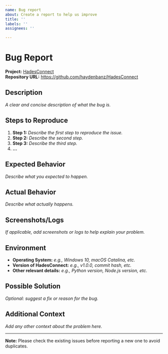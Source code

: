 ```yaml
---
name: Bug report
about: Create a report to help us improve
title: ''
labels: ''
assignees: ''

---
```


# Bug Report

**Project:** [HadesConnect](https://github.com/haydenbanz/HadesConnect)  
**Repository URL:** https://github.com/haydenbanz/HadesConnect

## Description

*A clear and concise description of what the bug is.*

## Steps to Reproduce

1. **Step 1:** *Describe the first step to reproduce the issue.*
2. **Step 2:** *Describe the second step.*
3. **Step 3:** *Describe the third step.*
4. **...**

## Expected Behavior

*Describe what you expected to happen.*

## Actual Behavior

*Describe what actually happens.*

## Screenshots/Logs

*If applicable, add screenshots or logs to help explain your problem.*

## Environment

- **Operating System:** *e.g., Windows 10, macOS Catalina, etc.*
- **Version of HadesConnect:** *e.g., v1.0.0, commit hash, etc.*
- **Other relevant details:** *e.g., Python version, Node.js version, etc.*

## Possible Solution

*Optional: suggest a fix or reason for the bug.*

## Additional Context

*Add any other context about the problem here.*

---

**Note:** Please check the existing issues before reporting a new one to avoid duplicates.
